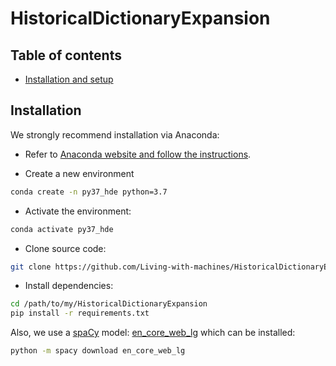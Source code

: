 # HistoricalDictionaryExpansion

Table of contents
-----------------
- [Installation and setup](#installation)

## Installation

We strongly recommend installation via Anaconda:

* Refer to [Anaconda website and follow the instructions](https://docs.anaconda.com/anaconda/install/).

* Create a new environment

```bash
conda create -n py37_hde python=3.7
```

* Activate the environment:

```bash
conda activate py37_hde
```

* Clone source code:

```bash
git clone https://github.com/Living-with-machines/HistoricalDictionaryExpansion.git
```

* Install dependencies:

```bash
cd /path/to/my/HistoricalDictionaryExpansion
pip install -r requirements.txt
```

Also, we use a [spaCy](https://spacy.io/) model: [en_core_web_lg](https://spacy.io/models/en#en_core_web_lg) which can be installed:

```bash
python -m spacy download en_core_web_lg
```
